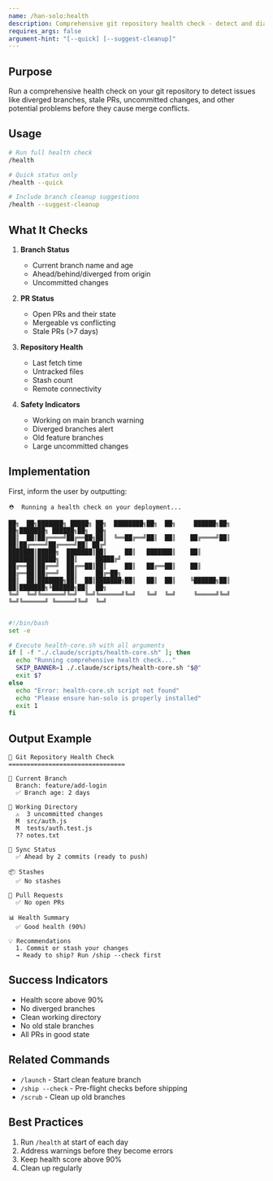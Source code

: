 ```yaml
---
name: /han-solo:health
description: Comprehensive git repository health check - detect and diagnose potential issues before they cause problems
requires_args: false
argument-hint: "[--quick] [--suggest-cleanup]"
---
```


## Purpose
Run a comprehensive health check on your git repository to detect issues like diverged branches, stale PRs, uncommitted changes, and other potential problems before they cause merge conflicts.

## Usage
```bash
# Run full health check
/health

# Quick status only
/health --quick

# Include branch cleanup suggestions
/health --suggest-cleanup
```

## What It Checks
1. **Branch Status**
   - Current branch name and age
   - Ahead/behind/diverged from origin
   - Uncommitted changes
   
2. **PR Status**
   - Open PRs and their state
   - Mergeable vs conflicting
   - Stale PRs (>7 days)
   
3. **Repository Health**
   - Last fetch time
   - Untracked files
   - Stash count
   - Remote connectivity
   
4. **Safety Indicators**
   - Working on main branch warning
   - Diverged branches alert
   - Old feature branches
   - Large uncommitted changes

## Implementation

First, inform the user by outputting:
```
⛑️  Running a health check on your deployment...

██╗  ██╗███████╗ █████╗ ██╗  ████████╗██╗  ██╗     ██████╗██╗  ██╗███████╗ ██████╗██╗  ██╗
██║  ██║██╔════╝██╔══██╗██║  ╚══██╔══╝██║  ██║    ██╔════╝██║  ██║██╔════╝██╔════╝██║ ██╔╝
███████║█████╗  ███████║██║     ██║   ███████║    ██║     ███████║█████╗  ██║     █████╔╝ 
██╔══██║██╔══╝  ██╔══██║██║     ██║   ██╔══██║    ██║     ██╔══██║██╔══╝  ██║     ██╔═██╗ 
██║  ██║███████╗██║  ██║███████╗██║   ██║  ██║    ╚██████╗██║  ██║███████╗╚██████╗██║  ██╗
╚═╝  ╚═╝╚══════╝╚═╝  ╚═╝╚══════╝╚═╝   ╚═╝  ╚═╝     ╚═════╝╚═╝  ╚═╝╚══════╝ ╚═════╝╚═╝  ╚═╝
                                                                                      
```

```bash
#!/bin/bash
set -e

# Execute health-core.sh with all arguments
if [ -f "./.claude/scripts/health-core.sh" ]; then
  echo "Running comprehensive health check..."
  SKIP_BANNER=1 ./.claude/scripts/health-core.sh "$@"
  exit $?
else
  echo "Error: health-core.sh script not found"
  echo "Please ensure han-solo is properly installed"
  exit 1
fi
```

## Output Example
```
🏥 Git Repository Health Check
================================

📍 Current Branch
  Branch: feature/add-login
  ✅ Branch age: 2 days

📝 Working Directory
  ⚠️  3 uncommitted changes
  M  src/auth.js
  M  tests/auth.test.js
  ?? notes.txt

🔄 Sync Status
  ✅ Ahead by 2 commits (ready to push)

📦 Stashes
  ✅ No stashes

🎯 Pull Requests
  ✅ No open PRs

📊 Health Summary
  ✅ Good health (90%)

💡 Recommendations
  1. Commit or stash your changes
  → Ready to ship? Run /ship --check first
```

## Success Indicators
- Health score above 90%
- No diverged branches
- Clean working directory
- No old stale branches
- All PRs in good state

## Related Commands
- `/launch` - Start clean feature branch
- `/ship --check` - Pre-flight checks before shipping
- `/scrub` - Clean up old branches

## Best Practices
1. Run `/health` at start of each day
2. Address warnings before they become errors
3. Keep health score above 90%
4. Clean up regularly